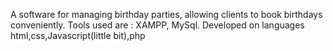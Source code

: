 A software for managing birthday parties, allowing clients to book birthdays conveniently. Tools used are : XAMPP, MySql. Developed on languages html,css,Javascript(little bit),php

